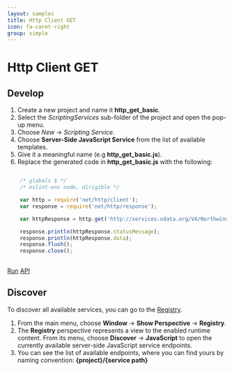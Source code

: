 ```yaml
---
layout: samples
title: Http Client GET
icon: fa-caret-right
group: simple
---
```


Http Client GET
===

Develop
--

1. Create a new project and name it **http_get_basic**.
2. Select the *ScriptingServices* sub-folder of the project and open the pop-up menu.
3. Choose *New* -> *Scripting Service*.
4. Choose **Server-Side JavaScript Service** from the list of available templates.
5. Give it a meaningful name (e.g **http_get_basic.js**).
6. Replace the generated code in **http_get_basic.js** with the following:

```javascript

	/* globals $ */
	/* eslint-env node, dirigible */

	var http = require('net/http/client');
	var response = require('net/http/response');

	var httpResponse = http.get('http://services.odata.org/V4/Northwind/Northwind.svc/');

	response.println(httpResponse.statusMessage);
	response.println(httpResponse.data);
	response.flush();
	response.close();
	
```

<div class="btn-toolbar pull-right">
	<a class="btn btn-warning" href="http://dirigible.eclipse.org/services/ui/anonymous.html?git=https://github.com/dirigiblelabs/sample_net_http_http_get_basic.git">Run</a>
	<a class="btn btn-info" href="http://www.dirigible.io/api/http_client.html">API</a>
</div>

Discover
--
To discover all available services, you can go to the [Registry](../help/registry.html).

1. From the main menu, choose **Window** -> **Show Perspective** -> **Registry**.
2. The **Registry** perspective represents a view to the enabled runtime content. From its menu, choose **Discover** -> **JavaScript** to open the currently available server-side JavaScript service endpoints.
3. You can see the list of available endpoints, where you can find yours by naming convention: **{project}/{service path}**
